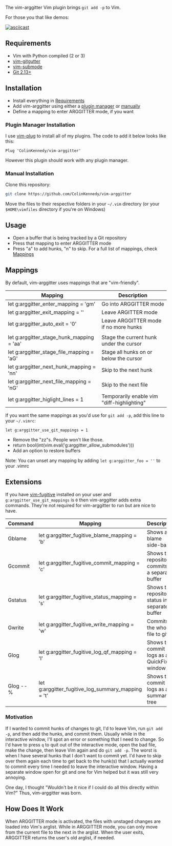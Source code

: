 The vim-arggitter Vim plugin brings `git add -p` to Vim.

For those you that like demos:

[![asciicast](https://asciinema.org/a/210518.svg)](https://asciinema.org/a/210518)


## Requirements
- Vim with Python compiled (2 or 3)
- [vim-gitgutter](https://github.com/airblade/vim-gitgutter)
- [vim-submode](https://www.github.com/ColinKennedy/vim-submode)
- [Git 2.13+](https://github.com/git/git)


## Installation
- Install everything in [Requirements](#Requirements)
- Add vim-arggitter using either a [plugin manager](#Plugin-Manager-Installation)
  or [manually](#Manual-Installation)
- Define a mapping to enter ARGGITTER mode, if you want


### Plugin Manager Installation
I use [vim-plug](https://github.com/junegunn/vim-plug) to install
all of my plugins. The code to add it below looks like this:

```vim
Plug 'ColinKennedy/vim-arggitter'
```

However this plugin should work with any plugin manager.


### Manual Installation
Clone this repository:

```bash
git clone https://github.com/ColinKennedy/vim-arggitter
```

Move the files to their respective folders in your `~/.vim` directory
(or your `$HOME\vimfiles` directory if you're on Windows)


## Usage
- Open a buffer that is being tracked by a Git repository
- Press that mapping to enter ARGGITTER mode
- Press "a" to add hunks, "n" to skip. For a full list of mappings,
  check [Mappings](#Mappings)


## Mappings
By default, vim-arggitter uses mappings that are "vim-friendly".

|                  Mapping                  |                Description                 |
|-------------------------------------------|--------------------------------------------|
| let g:arggitter_enter_mapping = 'gm'      | Go into ARGGITTER mode                     |
| let g:arggitter_exit_mapping = '<ESC>'    | Leave ARGITTER mode                        |
| let g:arggitter_auto_exit = '0'           | Leave ARGGITTER mode if no more hunks      |
|                                           |                                            |
| let g:arggitter_stage_hunk_mapping = 'aa' | Stage the current hunk under the cursor    |
| let g:arggitter_stage_file_mapping = 'aG' | Stage all hunks on or below the cursor     |
| let g:arggitter_next_hunk_mapping = 'nn'  | Skip to the next hunk                      |
| let g:arggitter_next_file_mapping = 'nG'  | Skip to the next file                      |
| let g:arggitter_higlight_lines = 1        | Temporarily enable vim "diff-highlighting" |


If you want the same mappings as you'd use for `git add -p`, add this line
to your `~/.vimrc`:

```vim
let g:arggitter_use_git_mappings = 1
```

- Remove the "zz"s. People won't like those.
- return bool(int(vim.eval('g:arggitter_allow_submodules')))
- Add an option to restore buffers

Note:
    You can unset any mapping by adding `let g:arggitter_foo = ''` to your .vimrc


## Extensions
If you have [vim-fugitive](https://github.com/tpope/vim-fugitive) installed on
your user and `g:arggitter_use_git_mappings` is `0` then vim-arggitter adds
extra commands. They're not required for vim-arggitter to run but are nice to
have.


|  Command  |                      Mapping                       |                     Description                     |
|-----------|----------------------------------------------------|-----------------------------------------------------|
| Gblame    | let g:arggitter_fugitive_blame_mapping = 'b'       | Shows a blame side-bar                              |
| Gcommit   | let g:arggitter_fugitive_commit_mapping = 'c'      | Shows the repository's commits in a separate buffer |
| Gstatus   | let g:arggitter_fugitive_status_mapping = 's'      | Shows the repository's status in a separate buffer  |
| Gwrite    | let g:arggitter_fugitive_write_mapping = 'w'       | Commits the whole file to git                       |
| Glog      | let g:arggitter_fugitive_log_qf_mapping = 'l'      | Shows the commit logs as a QuickFix window          |
| Glog -- % | let g:arggitter_fugitive_log_summary_mapping = 't' | Shows the commit logs as a summary tree             |


### Motivation
If I wanted to commit hunks of changes to git, I'd to leave Vim,
run `git add -p`, and then add the hunks, and commit them. Usually while
in the interactive window, I'll spot an error or something that I need to change.
So I'd have to press `q` to quit out of the interactive mode, open the bad file,
make the change, then leave Vim again and do `git add -p`. The worst is when
I have several hunks that I don't want to commit yet. I'd have to skip over them
again each time to get back to the hunk(s) that I actually wanted to commit
every time I needed to leave the interactive window. Having a separate window
open for git and one for Vim helped but it was still very annoying.

One day, I thought "Wouldn't be it nice if I could do all this directly within Vim?"
Thus, vim-arggitter was born.


## How Does It Work
When ARGGITTER mode is activated, the files with unstaged changes are loaded
into Vim's arglist. While in ARGGITTER mode, you can only move from the current
file to the next in the arglist. When the user exits, ARGGITTER returns the
user's old arglist, if needed.
